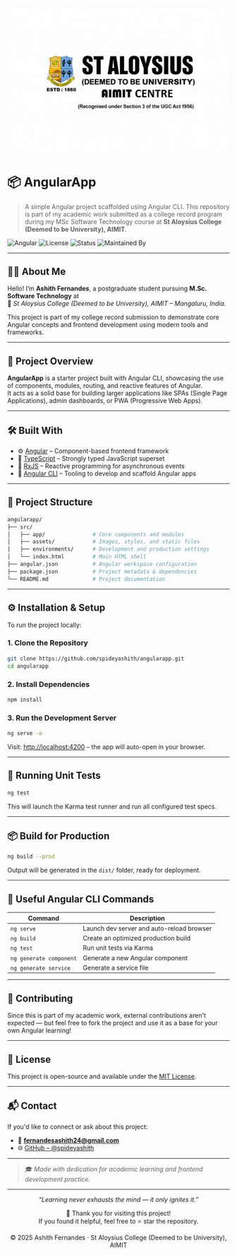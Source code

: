 <p align="center">
  <img src="https://raw.githubusercontent.com/spideyashith/Nodecomplete-recordprogram/main/ChatGPT%20Image%20Jun%2023%2C%202025%2C%2012_24_08%20AM.png" alt="AIMIT Banner" style="max-width:100%;"/>
</p>


# 📦 AngularApp

> A simple Angular project scaffolded using Angular CLI. This repository is part of my academic work submitted as a college record program during my MSc Software Technology course at **St Aloysius College (Deemed to be University), AIMIT**.

![Angular](https://img.shields.io/badge/Angular-v17-red?style=flat&logo=angular)
![License](https://img.shields.io/badge/License-MIT-blue.svg)
![Status](https://img.shields.io/badge/Status-Active-brightgreen)
![Maintained By](https://img.shields.io/badge/Maintainer-Ashith%20Fernandes-blue)

---

## 👨‍🎓 About Me

Hello! I’m **Ashith Fernandes**, a postgraduate student pursuing **M.Sc. Software Technology** at  
📍 _St Aloysius College (Deemed to be University), AIMIT – Mangaluru, India_.

This project is part of my college record submission to demonstrate core Angular concepts and frontend development using modern tools and frameworks.

---

## 🚀 Project Overview

**AngularApp** is a starter project built with Angular CLI, showcasing the use of components, modules, routing, and reactive features of Angular.  
It acts as a solid base for building larger applications like SPAs (Single Page Applications), admin dashboards, or PWA (Progressive Web Apps).

---

## 🛠️ Built With

- ⚙️ [Angular](https://angular.io/) – Component-based frontend framework
- 📜 [TypeScript](https://www.typescriptlang.org/) – Strongly typed JavaScript superset
- 🔄 [RxJS](https://rxjs.dev/) – Reactive programming for asynchronous events
- 🔧 [Angular CLI](https://cli.angular.io/) – Tooling to develop and scaffold Angular apps

---

## 📁 Project Structure

```bash
angularapp/
├── src/
│   ├── app/               # Core components and modules
│   ├── assets/            # Images, styles, and static files
│   ├── environments/      # Development and production settings
│   └── index.html         # Main HTML shell
├── angular.json           # Angular workspace configuration
├── package.json           # Project metadata & dependencies
└── README.md              # Project documentation
````

---

## ⚙️ Installation & Setup

To run the project locally:

### 1. Clone the Repository

```bash
git clone https://github.com/spideyashith/angularapp.git
cd angularapp
```

### 2. Install Dependencies

```bash
npm install
```

### 3. Run the Development Server

```bash
ng serve -o
```

Visit: [http://localhost:4200](http://localhost:4200) – the app will auto-open in your browser.

---

## 🧪 Running Unit Tests

```bash
ng test
```

This will launch the Karma test runner and run all configured test specs.

---

## 📦 Build for Production

```bash
ng build --prod
```

Output will be generated in the `dist/` folder, ready for deployment.

---

## 🧰 Useful Angular CLI Commands

| Command                 | Description                               |
| ----------------------- | ----------------------------------------- |
| `ng serve`              | Launch dev server and auto-reload browser |
| `ng build`              | Create an optimized production build      |
| `ng test`               | Run unit tests via Karma                  |
| `ng generate component` | Generate a new Angular component          |
| `ng generate service`   | Generate a service file                   |

---

## 🤝 Contributing

Since this is part of my academic work, external contributions aren't expected — but feel free to fork the project and use it as a base for your own Angular learning!

---

## 📄 License

This project is open-source and available under the [MIT License](LICENSE).

---

## 📬 Contact

If you'd like to connect or ask about this project:

* 📧 **[fernandesashith24@gmail.com](mailto:fernandesashith24@gmail.com)**
* 🌐 [GitHub – @spideyashith](https://github.com/spideyashith)

---

> 🎓 *Made with dedication for academic learning and frontend development practice.*

---
<p align="center">
  <em>“Learning never exhausts the mind — it only ignites it.”</em>  
</p>

<p align="center">
  🙏 Thank you for visiting this project!  
  <br>
  If you found it helpful, feel free to ⭐ star the repository.
</p>

<p align="center">
  © 2025 Ashith Fernandes · St Aloysius College (Deemed to be University), AIMIT
</p>


